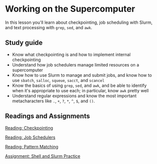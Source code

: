 # Working on the Supercomputer

In this lesson you'll learn about checkpointing, job scheduling with Slurm, and text processing with `grep`, `sed`, and `awk`.

<!--TODO: add material on `find`.-->

## Study guide

- Know what checkpointing is and how to implement internal checkpointing
- Understand how job schedulers manage limited resources on a supercomputer
- Know how to use Slurm to manage and submit jobs, and know how to use `sbatch`, `salloc`, `squeue`, `sacct`, and `scancel`
- Know the basics of using `grep`, `sed`, and `awk`, and be able to identify when it's appropriate to use each; in particular, know `awk` pretty well
- Understand regular expressions and know the most important metacharacters like `.`, `+`, `?`, `*`, `^`, `$`, and `()`.

## Readings and Assignments

[Reading: Checkpointing](../readings/checkpointing.md)

[Reading: Job Schedulers](../readings/schedulers.md)

[Reading: Pattern Matching](../readings/pattern-matching.md)

[Assignment: Shell and Slurm Practice](../assignments/shell-slurm-practice.md)